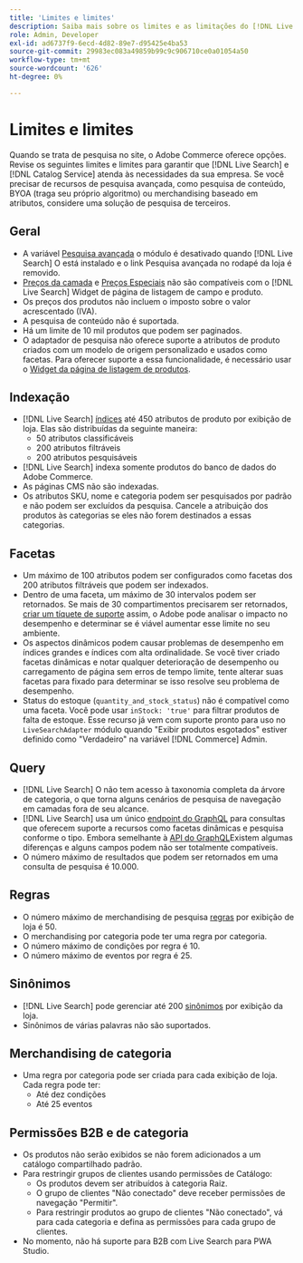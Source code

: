 ```yaml
---
title: 'Limites e limites'
description: Saiba mais sobre os limites e as limitações do [!DNL Live Search] para garantir que atenda às necessidades da sua empresa.
role: Admin, Developer
exl-id: ad6737f9-6ecd-4d82-89e7-d95425e4ba53
source-git-commit: 29983ec083a49859b99c9c906710ce0a01054a50
workflow-type: tm+mt
source-wordcount: '626'
ht-degree: 0%

---
```


# Limites e limites

Quando se trata de pesquisa no site, o Adobe Commerce oferece opções. Revise os seguintes limites e limites para garantir que [!DNL Live Search] e [!DNL Catalog Service] atenda às necessidades da sua empresa. Se você precisar de recursos de pesquisa avançada, como pesquisa de conteúdo, BYOA (traga seu próprio algoritmo) ou merchandising baseado em atributos, considere uma solução de pesquisa de terceiros.

## Geral

- A variável [Pesquisa avançada](https://experienceleague.adobe.com/en/docs/commerce-admin/catalog/catalog/search/search) o módulo é desativado quando [!DNL Live Search] O está instalado e o link Pesquisa avançada no rodapé da loja é removido.
- [Preços da camada](https://experienceleague.adobe.com/en/docs/commerce-admin/catalog/products/pricing/product-price-tier) e [Preços Especiais](https://experienceleague.adobe.com/en/docs/commerce-admin/catalog/products/pricing/product-price-special) não são compatíveis com o [!DNL Live Search] Widget de página de listagem de campo e produto.
- Os preços dos produtos não incluem o imposto sobre o valor acrescentado (IVA).
- A pesquisa de conteúdo não é suportada.
- Há um limite de 10 mil produtos que podem ser paginados.
- O adaptador de pesquisa não oferece suporte a atributos de produto criados com um modelo de origem personalizado e usados como facetas. Para oferecer suporte a essa funcionalidade, é necessário usar o [Widget da página de listagem de produtos](plp-styling.md).

## Indexação

- [!DNL Live Search] [índices](indexing.md) até 450 atributos de produto por exibição de loja. Elas são distribuídas da seguinte maneira:
   - 50 atributos classificáveis
   - 200 atributos filtráveis
   - 200 atributos pesquisáveis
- [!DNL Live Search] indexa somente produtos do banco de dados do Adobe Commerce.
- As páginas CMS não são indexadas.
- Os atributos SKU, nome e categoria podem ser pesquisados por padrão e não podem ser excluídos da pesquisa. Cancele a atribuição dos produtos às categorias se eles não forem destinados a essas categorias.

## Facetas

- Um máximo de 100 atributos podem ser configurados como facetas dos 200 atributos filtráveis que podem ser indexados.
- Dentro de uma faceta, um máximo de 30 intervalos podem ser retornados. Se mais de 30 compartimentos precisarem ser retornados, [criar um tíquete de suporte](https://experienceleague.adobe.com/en/docs/commerce-knowledge-base/kb/help-center-guide/magento-help-center-user-guide) assim, o Adobe pode analisar o impacto no desempenho e determinar se é viável aumentar esse limite no seu ambiente.
- Os aspectos dinâmicos podem causar problemas de desempenho em índices grandes e índices com alta ordinalidade. Se você tiver criado facetas dinâmicas e notar qualquer deterioração de desempenho ou carregamento de página sem erros de tempo limite, tente alterar suas facetas para fixado para determinar se isso resolve seu problema de desempenho.
- Status do estoque (`quantity_and_stock_status`) não é compatível como uma faceta. Você pode usar `inStock: 'true'` para filtrar produtos de falta de estoque. Esse recurso já vem com suporte pronto para uso no `LiveSearchAdapter` módulo quando &quot;Exibir produtos esgotados&quot; estiver definido como &quot;Verdadeiro&quot; na variável [!DNL Commerce] Admin.

## Query

- [!DNL Live Search] O não tem acesso à taxonomia completa da árvore de categoria, o que torna alguns cenários de pesquisa de navegação em camadas fora de seu alcance.
- [!DNL Live Search] usa um único [endpoint do GraphQL](https://developer.adobe.com/commerce/services/graphql/live-search/) para consultas que oferecem suporte a recursos como facetas dinâmicas e pesquisa conforme o tipo. Embora semelhante à [API do GraphQL](https://developer.adobe.com/commerce/webapi/graphql/)Existem algumas diferenças e alguns campos podem não ser totalmente compatíveis.
- O número máximo de resultados que podem ser retornados em uma consulta de pesquisa é 10.000.

## Regras

- O número máximo de merchandising de pesquisa [regras](rules.md) por exibição de loja é 50.
- O merchandising por categoria pode ter uma regra por categoria.
- O número máximo de condições por regra é 10.
- O número máximo de eventos por regra é 25.

## Sinônimos

- [!DNL Live Search] pode gerenciar até 200 [sinônimos](synonyms.md) por exibição da loja.
- Sinônimos de várias palavras não são suportados.

## Merchandising de categoria

- Uma regra por categoria pode ser criada para cada exibição de loja. Cada regra pode ter:
   - Até dez condições
   - Até 25 eventos

## Permissões B2B e de categoria

- Os produtos não serão exibidos se não forem adicionados a um catálogo compartilhado padrão.
- Para restringir grupos de clientes usando permissões de Catálogo:
   - Os produtos devem ser atribuídos à categoria Raiz.
   - O grupo de clientes &quot;Não conectado&quot; deve receber permissões de navegação &quot;Permitir&quot;.
   - Para restringir produtos ao grupo de clientes &quot;Não conectado&quot;, vá para cada categoria e defina as permissões para cada grupo de clientes.
- No momento, não há suporte para B2B com Live Search para PWA Studio.
